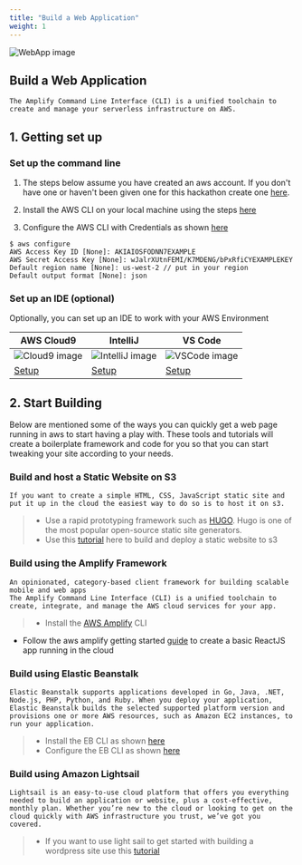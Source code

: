 ```yaml
---
title: "Build a Web Application"
weight: 1
---
```


![WebApp image](/images/007-display.png?width=20%)
## Build a Web Application 

```
The Amplify Command Line Interface (CLI) is a unified toolchain to create and manage your serverless infrastructure on AWS.

```

## 1. Getting set up

### Set up the command line

1. The steps below assume you have created an aws account. If you don't have one or haven't been given one for this hackathon create one <a href="https://portal.aws.amazon.com/billing/signup?redirect_url=https%3A%2F%2Faws.amazon.com%2Fregistration-confirmation" target="_blank">here</a>.

2. Install the AWS CLI on your local machine using the steps <a href = "https://docs.aws.amazon.com/cli/latest/userguide/cli-chap-install.html" target="_blank">here</a>
   
2. Configure the AWS CLI with Credentials as shown <a href = "https://docs.aws.amazon.com/cli/latest/userguide/cli-chap-configure.html" target="_blank">here</a>
```
$ aws configure
AWS Access Key ID [None]: AKIAIOSFODNN7EXAMPLE
AWS Secret Access Key [None]: wJalrXUtnFEMI/K7MDENG/bPxRfiCYEXAMPLEKEY
Default region name [None]: us-west-2 // put in your region
Default output format [None]: json
```

### Set up an IDE (optional)

Optionally, you can set up an IDE to work with your AWS Environment

| AWS Cloud9                                                         | IntelliJ                                                             | VS Code                                                                      |
| ------------------------------------------------------------------ | -------------------------------------------------------------------- | ---------------------------------------------------------------------------- |
| ![Cloud9 image](/images/Cloud9Logo.png?width=90px)                 | ![IntelliJ image](/images/IntelliJ_IDEA_Logo.png?width=90px)         | ![VSCode image](/images/VSCodeLogo.png?width=90px)                           |
| <a href="https://aws.amazon.com/cloud9/" target="_blank">Setup</a> | <a href="https://aws.amazon.com/intellij/" target="_blank">Setup</a> | <a href="https://aws.amazon.com/visualstudiocode/" target="_blank">Setup</a> |


## 2. Start Building

Below are mentioned some of the ways you can quickly get a web page running in aws to start having a play with. These tools and tutorials will create a boilerplate framework and code for you so that you can start tweaking your site according to your needs.

### Build and host a Static Website on S3
```
If you want to create a simple HTML, CSS, JavaScript static site and put it up in the cloud the easiest way to do so is to host it on s3.
```
> - Use a rapid prototyping framework such as <a href="https://gohugo.io/" target="_blank">HUGO</a>. Hugo is one of the most popular open-source static site generators.
> - Use this <a href="https://docs.aws.amazon.com/AmazonS3/latest/dev/HostingWebsiteOnS3Setup.html" target="_blank">tutorial</a> here to build and deploy a static website to s3

### Build using the Amplify Framework
```
An opinionated, category-based client framework for building scalable mobile and web apps
The Amplify Command Line Interface (CLI) is a unified toolchain to create, integrate, and manage the AWS cloud services for your app.
```
> - Install the <a href ="https://aws-amplify.github.io/docs/" target="_blank">AWS Amplify</a> CLI 
- Follow the aws amplify getting started <a href="https://aws-amplify.github.io/docs/js/start?ref=amplify-js-btn&platform=purejs" target="_blank">guide</a> to create a basic ReactJS app running in the cloud

### Build using Elastic Beanstalk 
```
Elastic Beanstalk supports applications developed in Go, Java, .NET, Node.js, PHP, Python, and Ruby. When you deploy your application, Elastic Beanstalk builds the selected supported platform version and provisions one or more AWS resources, such as Amazon EC2 instances, to run your application. 
```

> - Install the EB CLI as shown <a href="https://docs.aws.amazon.com/elasticbeanstalk/latest/dg/eb-cli3-install.html" target="_blank">here</a>
> - Configure the EB CLI as shown <a href="https://docs.aws.amazon.com/elasticbeanstalk/latest/dg/eb-cli3-configuration.html" target ="_blank">here</a>


### Build using Amazon Lightsail
```
Lightsail is an easy-to-use cloud platform that offers you everything needed to build an application or website, plus a cost-effective, monthly plan. Whether you’re new to the cloud or looking to get on the cloud quickly with AWS infrastructure you trust, we’ve got you covered.
```
> - If you want to use light sail to get started with building a wordpress site use this <a href="https://lightsail.aws.amazon.com/ls/docs/en_us/articles/amazon-lightsail-tutorial-launching-and-configuring-wordpress">tutorial</a>





